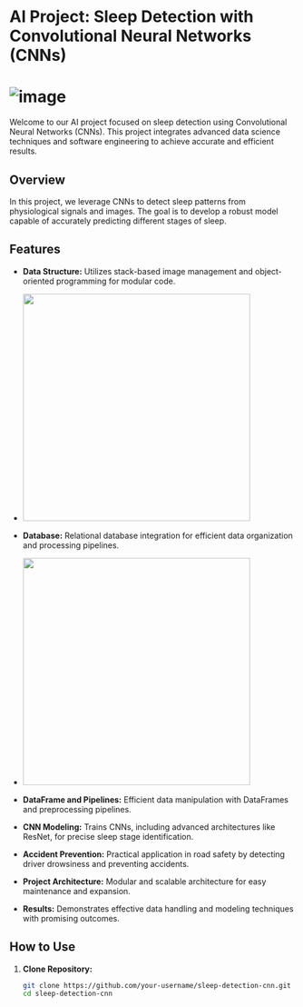 # AI Project: Sleep Detection with Convolutional Neural Networks (CNNs)

# ![image](https://github.com/guina12/DriverDrowsinessDetection-CNN/assets/115325442/ed954a4f-7b7f-49a5-b847-80394021b314)


Welcome to our AI project focused on sleep detection using Convolutional Neural Networks (CNNs). This project integrates advanced data science techniques and software engineering to achieve accurate and efficient results.

## Overview

In this project, we leverage CNNs to detect sleep patterns from physiological signals and images. The goal is to develop a robust model capable of accurately predicting different stages of sleep.

## Features

- **Data Structure:** Utilizes stack-based image management and object-oriented programming for modular code.
- <img src="https://s3.amazonaws.com/stackabuse/media/linked-list-programming-interview-questions-1.gif" width="400">

- **Database:** Relational database integration for efficient data organization and processing pipelines.
- <img src="https://github.com/guina12/DriverDrowsinessDetection-CNN/assets/115325442/7f94c755-7294-4d37-84c4-c114b5b7031d" width="400">

- **DataFrame and Pipelines:** Efficient data manipulation with DataFrames and preprocessing pipelines.
- **CNN Modeling:** Trains CNNs, including advanced architectures like ResNet, for precise sleep stage identification.
- **Accident Prevention:** Practical application in road safety by detecting driver drowsiness and preventing accidents.
- **Project Architecture:** Modular and scalable architecture for easy maintenance and expansion.
- **Results:** Demonstrates effective data handling and modeling techniques with promising outcomes.

## How to Use

1. **Clone Repository:**
   ```bash
   git clone https://github.com/your-username/sleep-detection-cnn.git
   cd sleep-detection-cnn

